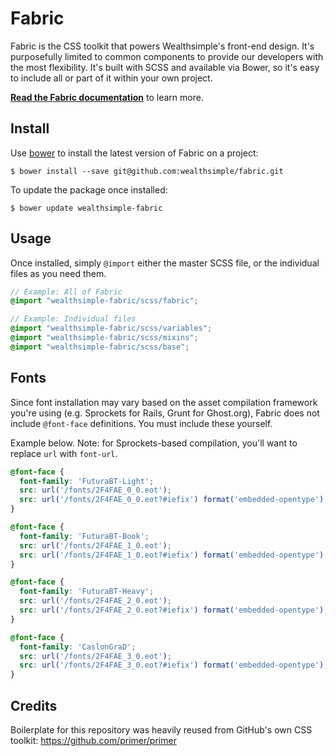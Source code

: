 # Fabric

Fabric is the CSS toolkit that powers Wealthsimple's front-end design. It's purposefully limited to common components to provide our developers with the most flexibility. It's built with SCSS and available via Bower, so it's easy to include all or part of it within your own project.

[**Read the Fabric documentation**](http://fabric.wealthsimple.com/) to learn more.

## Install

Use [bower](http://bower.io/) to install the latest version of Fabric on a project:

```
$ bower install --save git@github.com:wealthsimple/fabric.git
```

To update the package once installed:

```
$ bower update wealthsimple-fabric
```

## Usage

Once installed, simply `@import` either the master SCSS file, or the individual files as you need them.

```scss
// Example: All of Fabric
@import "wealthsimple-fabric/scss/fabric";

// Example: Individual files
@import "wealthsimple-fabric/scss/variables";
@import "wealthsimple-fabric/scss/mixins";
@import "wealthsimple-fabric/scss/base";
```

## Fonts

Since font installation may vary based on the asset compilation framework you're using (e.g. Sprockets for Rails, Grunt for Ghost.org), Fabric does not include `@font-face` definitions. You must include these yourself.

Example below. Note: for Sprockets-based compilation, you'll want to replace `url` with `font-url`.

```scss
@font-face {
  font-family: 'FuturaBT-Light';
  src: url('/fonts/2F4FAE_0_0.eot');
  src: url('/fonts/2F4FAE_0_0.eot?#iefix') format('embedded-opentype'),url('/fonts/2F4FAE_0_0.woff2') format('woff2'),url('/fonts/2F4FAE_0_0.woff') format('woff'),url('/fonts/2F4FAE_0_0.ttf') format('truetype');
}

@font-face {
  font-family: 'FuturaBT-Book';
  src: url('/fonts/2F4FAE_1_0.eot');
  src: url('/fonts/2F4FAE_1_0.eot?#iefix') format('embedded-opentype'),url('/fonts/2F4FAE_1_0.woff2') format('woff2'),url('/fonts/2F4FAE_1_0.woff') format('woff'),url('/fonts/2F4FAE_1_0.ttf') format('truetype');
}

@font-face {
  font-family: 'FuturaBT-Heavy';
  src: url('/fonts/2F4FAE_2_0.eot');
  src: url('/fonts/2F4FAE_2_0.eot?#iefix') format('embedded-opentype'),url('/fonts/2F4FAE_2_0.woff2') format('woff2'),url('/fonts/2F4FAE_2_0.woff') format('woff'),url('/fonts/2F4FAE_2_0.ttf') format('truetype');
}

@font-face {
  font-family: 'CaslonGraD';
  src: url('/fonts/2F4FAE_3_0.eot');
  src: url('/fonts/2F4FAE_3_0.eot?#iefix') format('embedded-opentype'),url('/fonts/2F4FAE_3_0.woff2') format('woff2'),url('/fonts/2F4FAE_3_0.woff') format('woff'),url('/fonts/2F4FAE_3_0.ttf') format('truetype');
}
```

## Credits

Boilerplate for this repository was heavily reused from GitHub's own CSS toolkit: https://github.com/primer/primer
